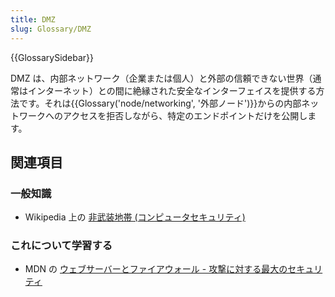 ```yaml
---
title: DMZ
slug: Glossary/DMZ
---
```


{{GlossarySidebar}}

DMZ は、内部ネットワーク（企業または個人）と外部の信頼できない世界（通常はインターネット）との間に絶縁された安全なインターフェイスを提供する方法です。それは{{Glossary('node/networking', '外部ノード')}}からの内部ネットワークへのアクセスを拒否しながら、特定のエンドポイントだけを公開します。

## 関連項目

### 一般知識

- Wikipedia 上の [非武装地帯 (コンピュータセキュリティ)](<https://ja.wikipedia.org/wiki/非武装地帯_(コンピュータセキュリティ)>)

### これについて学習する

- MDN の [ウェブサーバーとファイアウォール - 攻撃に対する最大のセキュリティ](/ja/docs/Learn/Drafts/website)
